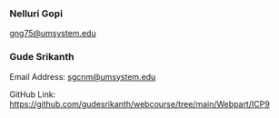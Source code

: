### Nelluri Gopi
gng75@umsystem.edu

### Gude Srikanth
Email Address: sgcnm@umsystem.edu

GitHub Link: https://github.com/gudesrikanth/webcourse/tree/main/Webpart/ICP9
